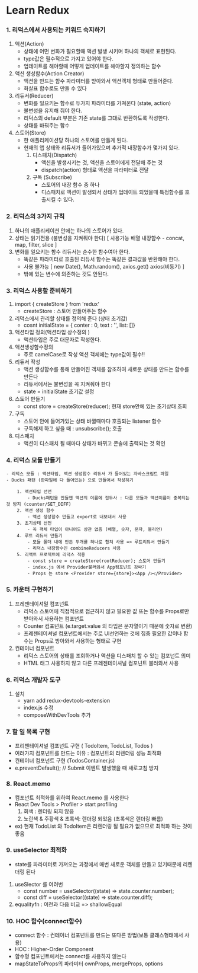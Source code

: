 # Learn Redux

### 1. 리덕스에서 사용되는 키워드 숙지하기

1. 액션(Action)
    - 상태에 어떤 변화가 필요할때 액션 발생 시키며 하나의 객체로 표현된다.
    - type값은 필수적으로 가지고 있어야 한다.
    - 업데이트를 해야할때 어떻게 업데이트를 해야할지 정의하는 함수
2. 액션 생성함수(Action Creator)
    - 액션을 만드는 함수 파라미터를 받아와서 액션객체 형태로 만들어준다.
    - 화살표 함수로도 만들 수 있다
3. 리듀서(Reducer)
    - 변화를 일으키는 함수로 두가지 파라미터를 가져온다 (state, action)
    - 불변성을 유지해 줘야 한다.
    - 리덕스의 default 부분은 기존 state를 그대로 반환하도록 작성한다.
    - 상태를 바꿔주는 함수
4. 스토어(Store)
    - 한 애플리케이션당 하나의 스토어를 만들게 된다.
    - 현재의 앱 상태와 리듀서가 들어가있으며 추가적 내장함수가 몇가지 있다.
        1. 디스패치(Dispatch)
            - 액션을 발생시키는 것, 액션을 스토어에게 전달해 주는 것
            - dispatch(action) 형태로 액션을 파라미터로 전달
        2. 구독 (Subscribe)
            - 스토어의 내장 함수 중 하나
            - 디스패치로 액션이 발생되서 상태가 업데이트 되었을때 특정함수를 호출시킬 수 있다.

### 2. 리덕스의 3가지 규칙

1. 하나의 애플리케이션 안에는 하나의 스토어가 있다.
2. 상태는 읽기전용 (불변성을 지켜줘야 한다) [ 사용가능 배열 내장함수 - concat, map, filter, slice ]
3. 변화를 일으키는 함수 리듀서는 순수한 함수여아 한다.
    - 똑같은 파라미터로 호출된 리듀서 함수는 똑같은 결과값을 반환해야 한다.
    - 사용 불가능 [ new Date(), Math.random(), axios.get() axios(비동기) ]
    - 밖에 있는 변수에 의존하는 것도 안된다.

### 3. 리덕스 사용할 준비하기

1. import { createStore } from 'redux'
    - createStore : 스토어 만들어주는 함수
2. 리덕스에서 관리할 상태를 정의해 준다 (상태 초기값)
    - cosnt initialState = { conter : 0, text : '', list: []}
3. 액션타입 정의(액션타입 상수정의 )
    - 액션타입은 주로 대문자로 작성한다.
4. 액션생성함수정의
    - 주로 camelCase로 작성 액션 객체에는 type값이 필수!!
5. 리듀서 작성
    - 액션 생성함수를 통해 만들어진 객체를 참조하여 새로운 상태를 만드는 함수를 만든다
    - 리듀서에서는 불변성을 꼭 지켜줘야 한다
    - state = initialState 초기값 설정
6. 스토어 만들기
    - const store = createStore(reducer); 현재 store안에 있는 초기상태 조회
7. 구독
    - 스토어 안에 들어가있는 상태 바뀔때마다 호출되는 listener 함수
    - 구독해제 하고 싶을 때 : unsubscribe(); 호출
8. 디스패치
    - 액션이 디스패치 될 때마다 상태가 바뀌고 콘솔에 출력되는 것 확인

### 4. 리덕스 모듈 만들기

    - 리덕스 모듈 : 액션타입, 액션 생성함수 리듀서 가 들어있는 자바스크립트 파일
    - Ducks 패턴 (한파일에 다 들어있는) 으로 만들어서 작성하기

        1. 액션타입 선언
            - Ducks패턴을 만들땐 액션의 이름에 접두사 : 다른 모듈과 액션이름이 중복되는 것 방지 (counter/SET_DIFF)
        2. 액션 생성 함수
            - 액션 생성함수 만들고 export로 내보내서 사용
        3. 초기상태 선언
            - 꼭 객체 타입이 아니어도 상관 없음 (배열, 숫자, 문자, 블리언)
        4. 루트 리듀서 만들기
            - 모듈 폴더 내에 만든 두개를 하나로 합쳐 사용 => 루트리듀서 만들기
            - 리덕스 내장함수인 combineReducers 사용
        5. 리액트 프로젝트에 리덕스 적용
            - const store = createStore(rootReducer); 스토어 만들기
            - index.js 에서 Provider불러와서 App컴포넌트 감싸기
            - Props 는 store <Provider store={store}><App /></Provider>

### 5. 카운터 구현하기

1. 프레젠테이셔털 컴포넌트
    - 리덕스 스토어에 직접적으로 접근하지 않고 필요한 값 또는 함수를 Props로만 받아와서 사용하는 컴포넌트
    - Counter 컴포넌트 (e.target.value 의 타입은 문자열이기 때문에 숫자로 변환)
    - 프레젠테이셔널 컴포넌트에서는 주로 UI선언하는 것에 집중 필요한 값이나 함수는 Props로 방아와서 사용하는 형태로 구현
2. 컨테이너 컴포넌트
    - 리덕스 스토어의 상태를 조회하거나 액션을 디스패치 할 수 있는 컴포넌트 의미
    - HTML 태그 사용하지 않고 다른 프레젠테이셔널 컴포넌트 불러와서 사용

### 6. 리덕스 개발자 도구

1. 설치
    - yarn add redux-devtools-extension
    - index.js 수정
    - composeWithDevTools 추가

### 7. 할 일 목록 구현

-   프리젠테이셔널 컴포넌트 구현 ( TodoItem, TodoList, Todos )
-   여러가지 컴포넌트를 만드는 이유 : 컴포넌트의 리렌더링 성능 최적화
-   컨테이너 컴포넌트 구현 (TodosContainer.js)
-   e.preventDefault(); // Submit 이벤트 발생했을 때 새로고침 방지

### 8. React.memo

-   컴포넌트 최적화를 위하여 React.memo 를 사용한다
-   React Dev Tools > Profiler > start profiling
    1. 회색 : 렌더링 되지 않음
    2. 노란색 & 주황색 & 초록색: 렌더링 되었음 (초록색은 렌더링 빠름)
-   ex) 현재 TodoList 와 TodoItem은 리렌더링 될 필요가 없으므로 최적화 하는 것이 좋음

### 9. useSelector 최적화

-   state를 파라미터로 가져오는 과정에서 매번 새로운 객체를 만들고 있기때문에 리렌더링 된다

1. useSlector 를 여려번
    - const number = useSelector((state) => state.counter.number);
    - const diff = useSelector((state) => state.counter.diff);
2. equalityfn : 이전과 다음 비교 => shallowEqual

### 10. HOC 함수(connect함수)

-   connect 함수 : 컨테이너 컴포넌트를 만드는 또다른 방법(보통 클래스형태에서 사용)
-   HOC : Higher-Order Component
-   함수형 컴포넌트에서는 connect를 사용하지 않는다
-   mapStateToProps의 파라미터 ownProps, mergeProps, options
